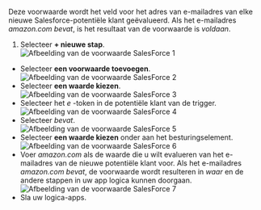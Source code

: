 Deze voorwaarde wordt het veld voor het adres van e-mailadres van elke nieuwe Salesforce-potentiële klant geëvalueerd. Als het e-mailadres *amazon.com bevat*, is het resultaat van de voorwaarde is *voldaan*.

1. Selecteer **+ nieuwe stap**.  
![Afbeelding van de voorwaarde SalesForce 1](./media/connectors-create-api-salesforce/condition-1.png)   
- Selecteer **een voorwaarde toevoegen**.    
![Afbeelding van de voorwaarde SalesForce 2](./media/connectors-create-api-salesforce/condition-2.png)  
- Selecteer **een waarde kiezen**.    
![Afbeelding van de voorwaarde SalesForce 3](./media/connectors-create-api-salesforce/condition-3.png)  
- Selecteer het *e* -token in de potentiële klant van de trigger.    
![Afbeelding van de voorwaarde SalesForce 4](./media/connectors-create-api-salesforce/condition-4.png)  
- Selecteer *bevat*.      
![Afbeelding van de voorwaarde SalesForce 5](./media/connectors-create-api-salesforce/condition-5.png)  
- Selecteer **een waarde kiezen** onder aan het besturingselement.     
![Afbeelding van de voorwaarde SalesForce 6](./media/connectors-create-api-salesforce/condition-6.png)  
- Voer *amazon.com* als de waarde die u wilt evalueren van het e-mailadres van de nieuwe potentiële klant voor. Als het e-mailadres *amazon.com bevat*, de voorwaarde wordt resulteren in *waar* en de andere stappen in uw app logica kunnen doorgaan.    
![Afbeelding van de voorwaarde SalesForce 7](./media/connectors-create-api-salesforce/condition-7.png)  
- Sla uw logica-apps.  

